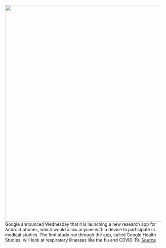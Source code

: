 <img src='https://cdn.vox-cdn.com/thumbor/k1f8wA9_qWt9wJxlpnYwPP50kwY=/0x0:2040x1362/1200x800/filters:focal(857x518:1183x844)/cdn.vox-cdn.com/uploads/chorus_image/image/68484695/google-logo-stock-31_2040.0.jpg' width='700px' /><br/>
Google announced Wednesday that it is launching a new research app for Android phones, which would allow anyone with a device to participate in medical studies. The first study run through the app, called Google Health Studies, will look at respiratory illnesses like the flu and COVID-19.
<a href='https://www.theverge.com/2020/12/9/22165465/google-health-research-app-covid-flu-apple'> Source <a/>